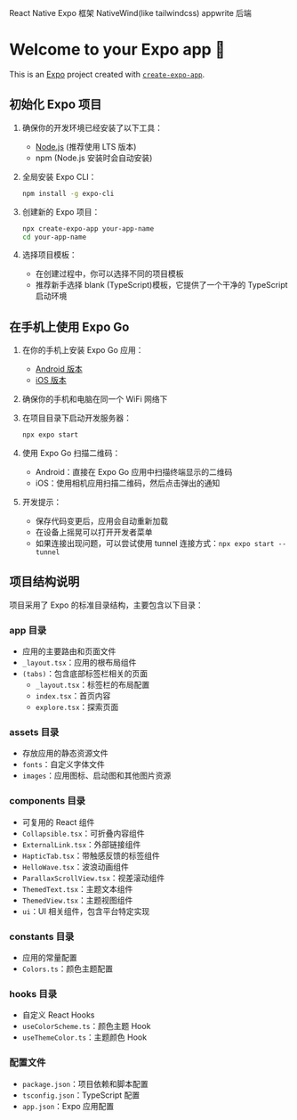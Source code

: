 <!--
 * @Date: 1985-10-26 18:15:00
 * @LastEditors: 陶浩南 taoaaron5@gmail.com
 * @LastEditTime: 2025-03-16 16:09:28
 * @FilePath: /The_Movie_App/README.md
-->

React Native
Expo 框架
NativeWind(like tailwindcss)
appwrite 后端

# Welcome to your Expo app 👋

This is an [Expo](https://expo.dev) project created with [`create-expo-app`](https://www.npmjs.com/package/create-expo-app).

## 初始化 Expo 项目

1. 确保你的开发环境已经安装了以下工具：

   - [Node.js](https://nodejs.org/) (推荐使用 LTS 版本)
   - npm (Node.js 安装时会自动安装)

2. 全局安装 Expo CLI：

   ```bash
   npm install -g expo-cli
   ```

3. 创建新的 Expo 项目：

   ```bash
   npx create-expo-app your-app-name
   cd your-app-name
   ```

4. 选择项目模板：
   - 在创建过程中，你可以选择不同的项目模板
   - 推荐新手选择 blank (TypeScript)模板，它提供了一个干净的 TypeScript 启动环境

## 在手机上使用 Expo Go

1. 在你的手机上安装 Expo Go 应用：

   - [Android 版本](https://play.google.com/store/apps/details?id=host.exp.exponent)
   - [iOS 版本](https://apps.apple.com/app/expo-go/id982107779)

2. 确保你的手机和电脑在同一个 WiFi 网络下

3. 在项目目录下启动开发服务器：

   ```bash
   npx expo start
   ```

4. 使用 Expo Go 扫描二维码：

   - Android：直接在 Expo Go 应用中扫描终端显示的二维码
   - iOS：使用相机应用扫描二维码，然后点击弹出的通知

5. 开发提示：
   - 保存代码变更后，应用会自动重新加载
   - 在设备上摇晃可以打开开发者菜单
   - 如果连接出现问题，可以尝试使用 tunnel 连接方式：`npx expo start --tunnel`

## 项目结构说明

项目采用了 Expo 的标准目录结构，主要包含以下目录：

### app 目录

- 应用的主要路由和页面文件
- `_layout.tsx`：应用的根布局组件
- `(tabs)`：包含底部标签栏相关的页面
  - `_layout.tsx`：标签栏的布局配置
  - `index.tsx`：首页内容
  - `explore.tsx`：探索页面

### assets 目录

- 存放应用的静态资源文件
- `fonts`：自定义字体文件
- `images`：应用图标、启动图和其他图片资源

### components 目录

- 可复用的 React 组件
- `Collapsible.tsx`：可折叠内容组件
- `ExternalLink.tsx`：外部链接组件
- `HapticTab.tsx`：带触感反馈的标签组件
- `HelloWave.tsx`：波浪动画组件
- `ParallaxScrollView.tsx`：视差滚动组件
- `ThemedText.tsx`：主题文本组件
- `ThemedView.tsx`：主题视图组件
- `ui`：UI 相关组件，包含平台特定实现

### constants 目录

- 应用的常量配置
- `Colors.ts`：颜色主题配置

### hooks 目录

- 自定义 React Hooks
- `useColorScheme.ts`：颜色主题 Hook
- `useThemeColor.ts`：主题颜色 Hook

### 配置文件

- `package.json`：项目依赖和脚本配置
- `tsconfig.json`：TypeScript 配置
- `app.json`：Expo 应用配置
